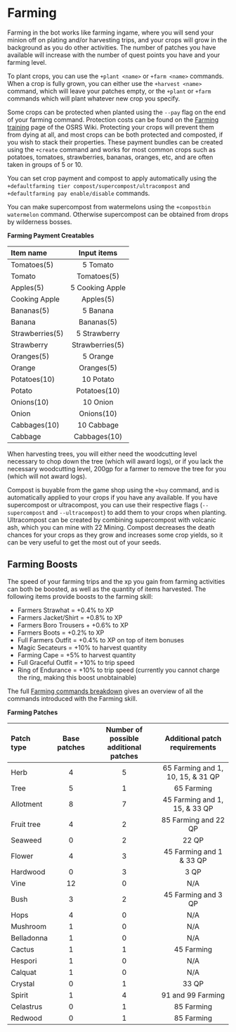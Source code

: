 # Farming

Farming in the bot works like farming ingame, where you will send your minion off on plating and/or harvesting trips, and your crops will grow in the background as you do other activities. The number of patches you have available will increase with the number of quest points you have and your farming level.

To plant crops, you can use the `+plant <name>` or `+farm <name>` commands. When a crop is fully grown, you can either use the `+harvest <name>` command, which will leave your patches empty, or the `+plant` or `+farm` commands which will plant whatever new crop you specify.

Some crops can be protected when planted using the `--pay` flag on the end of your farming command. Protection costs can be found on the [Farming training](https://oldschool.runescape.wiki/w/Farming_training) page of the OSRS Wiki. Protecting your crops will prevent them from dying at all, and most crops can be both protected and composted, if you wish to stack their properties. These payment bundles can be created using the `+create` command and works for most common crops such as potatoes, tomatoes, strawberries, bananas, oranges, etc, and are often taken in groups of 5 or 10.

You can set crop payment and compost to apply automatically using the `+defaultfarming tier compost/supercompost/ultracompost` and `+defaultfarming pay enable/disable` commands.

You can make supercompost from watermelons using the `+compostbin watermelon` command. Otherwise supercompost can be obtained from drops by wilderness bosses.

**Farming Payment Creatables**

| **Item name** | **Input items** |
| :--- | :---: |
| Tomatoes\(5\) | 5 Tomato |
| Tomato | Tomatoes\(5\) |
| Apples\(5\) | 5 Cooking Apple |
| Cooking Apple | Apples\(5\) |
| Bananas\(5\) | 5 Banana |
| Banana | Bananas\(5\) |
| Strawberries\(5\) | 5 Strawberry |
| Strawberry | Strawberries\(5\) |
| Oranges\(5\) | 5 Orange |
| Orange | Oranges\(5\) |
| Potatoes\(10\) | 10 Potato |
| Potato | Potatoes\(10\) |
| Onions\(10\) | 10 Onion |
| Onion | Onions\(10\) |
| Cabbages\(10\) | 10 Cabbage |
| Cabbage | Cabbages\(10\) |

When harvesting trees, you will either need the woodcutting level necessary to chop down the tree \(which will award logs\), or if you lack the necessary woodcutting level, 200gp for a farmer to remove the tree for you \(which will not award logs\).

Compost is buyable from the game shop using the `+buy` command, and is automatically applied to your crops if you have any available. If you have supercompost or ultracompost, you can use their respective flags \(`--supercompost` and `--ultracompost`\) to add them to your crops when planting. Ultracompost can be created by combining supercompost with volcanic ash, which you can mine with 22 Mining. Compost decreases the death chances for your crops as they grow and increases some crop yields, so it can be very useful to get the most out of your seeds.

## **Farming Boosts**

The speed of your farming trips and the xp you gain from farming activities can both be boosted, as well as the quantity of items harvested. The following items provide boosts to the farming skill:

* Farmers Strawhat = +0.4% to XP
* Farmers Jacket/Shirt = +0.8% to XP
* Farmers Boro Trousers + +0.6% to XP
* Farmers Boots = +0.2% to XP
* Full Farmers Outfit = +0.4% to XP on top of item bonuses
* Magic Secateurs = +10% to harvest quantity
* Farming Cape = +5% to harvest quantity
* Full Graceful Outfit = +10% to trip speed
* Ring of Endurance = +10% to trip speed \(currently you cannot charge the ring, making this boost unobtainable\)

The full [Farming commands breakdown](https://github.com/oldschoolgg/obdocs/blob/master/farming.md) gives an overview of all the commands introduced with the Farming skill.

**Farming Patches**

| **Patch type** | **Base patches** | **Number of possible additional patches** | **Additional patch requirements** |
| :--- | :---: | :---: | :---: |
| Herb | 4 | 5 | 65 Farming and 1, 10, 15, & 31 QP |
| Tree | 5 | 1 | 65 Farming |
| Allotment | 8 | 7 | 45 Farming and 1, 15, & 33 QP |
| Fruit tree | 4 | 2 | 85 Farming and 22 QP |
| Seaweed | 0 | 2 | 22 QP |
| Flower | 4 | 3 | 45 Farming and 1 & 33 QP |
| Hardwood | 0 | 3 | 3 QP |
| Vine | 12 | 0 | N/A |
| Bush | 3 | 2 | 45 Farming and 3 QP |
| Hops | 4 | 0 | N/A |
| Mushroom | 1 | 0 | N/A |
| Belladonna | 1 | 0 | N/A |
| Cactus | 1 | 1 | 45 Farming |
| Hespori | 1 | 0 | N/A |
| Calquat | 1 | 0 | N/A |
| Crystal | 0 | 1 | 33 QP |
| Spirit | 1 | 4 | 91 and 99 Farming |
| Celastrus | 0 | 1 | 85 Farming |
| Redwood | 0 | 1 | 85 Farming |

